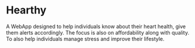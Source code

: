 # Hearthy
A WebApp designed to help individuals know about their heart health, give them alerts accordingly. The focus is also on affordability along with quality. To also help individuals manage stress and improve their lifestyle.
